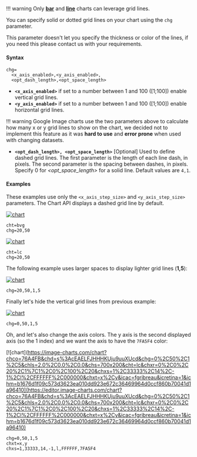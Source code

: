 !!! warning
    Only **[bar](/bar-charts)** and **[line](/line-charts)** charts can leverage grid lines.

You can specify solid or dotted grid lines on your chart using the `chg` parameter.

This parameter doesn't let you specify the thickness or color of the lines, if you need this please contact us with your requirements.

 <!-- For more ways to make lines across your chart, see shape markers (chm type h, H, v, or V), range markers (chm), and axis tick marks (chxtc). -->

#### Syntax

```
chg=
  <x_axis_enabled>,<y_axis_enabled>,
  <opt_dash_length>,<opt_space_length>
```

<!-- <opt_x_offset>,<opt_y_offset> -->

- **`<x_axis_enabled>`** if set to a number between 1 and 100 ([1;100]) enable vertical grid lines.
- **`<y_axis_enabled>`** if set to a number between 1 and 100 ([1;100]) enable horizontal grid lines.

!!! warning
    Google Image charts use the two parameters above to calculate how many x or y grid lines to show on the chart, we decided not to implement this feature as it was **hard to use** and **error prone** when used with changing datasets.


- **`<opt_dash_length>, <opt_space_length>`** [Optional] Used to define dashed grid lines. The first parameter is the length of each line dash, in pixels. The second parameter is the spacing between dashes, in pixels. Specify 0 for *<opt_space_length>* for a solid line. Default values are `4,1`.

<!-- - **`<opt_x_offset>,<opt_y_offset>`** [Optional] The number of units, according to the chart scale, to offset the x and y grid lines, respectively. Can be positive or negative values. If you specify this value, you must also specify all preceding values. Default values are 0,0. -->

#### Examples

These examples use only the `<x_axis_step_size>` and `<y_axis_step_size>` parameters. The Chart API displays a dashed grid line by default.

[![chart](https://image-charts.com/chart?chco=76A4FB&chd=t:50,30,10,60,65,90&chg=20,50&chls=2.0,0.0,0.0&chs=700x200&cht=bvg&chxl=0:|0|1|2|3|4|5|&chxr=1,0,100,25&chxt=x,y&icac=fgribreau&icretina=1&ichm=21f7a26d87c1d80c3cf7bfb89420212f57f9eb989070e1e44a2d22b0a4953f9d)](https://editor.image-charts.com/chart?chco=76A4FB&chd=t:50,30,10,60,65,90&chg=20,50&chls=2.0,0.0,0.0&chs=700x200&cht=bvg&chxl=0:|0|1|2|3|4|5|&chxr=1,0,100,25&chxt=x,y&icac=fgribreau&icretina=1&ichm=21f7a26d87c1d80c3cf7bfb89420212f57f9eb989070e1e44a2d22b0a4953f9d)

```
cht=bvg
chg=20,50
```

[![chart](https://image-charts.com/chart?chco=76A4FB&chd=s:cEAELFJHHHKUju9uuXUcd&chg=20,50&chls=2.0,0.0,0.0&chs=700x200&cht=lc&chxr=0,0,20,1|1,0,100,20&chxt=x,y&icac=fgribreau&icretina=1&ichm=c11bfa4834719befa1f16d3ef9c2f93bb5b125fda3a391cee5a22d372006b84d)](https://editor.image-charts.com/chart?chco=76A4FB&chd=s:cEAELFJHHHKUju9uuXUcd&chg=20,50&chls=2.0,0.0,0.0&chs=700x200&cht=lc&chxr=0,0,20,1|1,0,100,20&chxt=x,y&icac=fgribreau&icretina=1&ichm=c11bfa4834719befa1f16d3ef9c2f93bb5b125fda3a391cee5a22d372006b84d)

```
cht=lc
chg=20,50
```

The following example uses larger spaces to display lighter grid lines (**1,5**):

[![chart](https://image-charts.com/chart?chco=76A4FB&chd=s:cEAELFJHHHKUju9uuXUcd&chg=20,50,1,5&chls=2.0,0.0,0.0&chs=700x200&cht=lc&chxr=0,0,20,1|1,0,100,20&chxt=x,y&icac=fgribreau&icretina=1&ichm=53c946d2708babd1f29024dab2dc649fdbaab0ff2e082dea5cba42c72baf2b1d)](https://editor.image-charts.com/chart?chco=76A4FB&chd=s:cEAELFJHHHKUju9uuXUcd&chg=20,50,1,5&chls=2.0,0.0,0.0&chs=700x200&cht=lc&chxr=0,0,20,1|1,0,100,20&chxt=x,y&icac=fgribreau&icretina=1&ichm=53c946d2708babd1f29024dab2dc649fdbaab0ff2e082dea5cba42c72baf2b1d)

```
chg=20,50,1,5
```

Finally let's hide the vertical grid lines from previous example:

[![chart](https://image-charts.com/chart?chco=76A4FB&chd=s:cEAELFJHHHKUju9uuXUcd&chg=0,50,1,5&chls=2.0,0.0,0.0&chs=700x200&cht=lc&chxr=0,0,20,1|1,0,100,20&chxt=x,y&icac=fgribreau&icretina=1&ichm=d0c7f531eace6c5ded91461e09e3b5210c4547a84866917843be737e6fb55c41)](https://editor.image-charts.com/chart?chco=76A4FB&chd=s:cEAELFJHHHKUju9uuXUcd&chg=0,50,1,5&chls=2.0,0.0,0.0&chs=700x200&cht=lc&chxr=0,0,20,1|1,0,100,20&chxt=x,y&icac=fgribreau&icretina=1&ichm=d0c7f531eace6c5ded91461e09e3b5210c4547a84866917843be737e6fb55c41)

```
chg=0,50,1,5
```

Oh, and let's also change the axis colors. The y axis is the second displayed axis (so the 1 index) and we want the axis to have the `7FA5F4` color:

[![chart](https://image-charts.com/chart?chco=76A4FB&chd=s%3AcEAELFJHHHKUju9uuXUcd&chg=0%2C50%2C1%2C5&chls=2.0%2C0.0%2C0.0&chs=700x200&cht=lc&chxr=0%2C0%2C20%2C1%7C1%2C0%2C100%2C20&chxs=1%2C33333%2C14%2C-1%2Cl%2CFFFFFF%2C000000&chxt=x%2Cy&icac=fgribreau&icretina=1&ichm=b1676d1f09c573d3623ea010dd923e672c36469964d0ccf860b70041d1a96410](https://editor.image-charts.com/chart?chco=76A4FB&chd=s%3AcEAELFJHHHKUju9uuXUcd&chg=0%2C50%2C1%2C5&chls=2.0%2C0.0%2C0.0&chs=700x200&cht=lc&chxr=0%2C0%2C20%2C1%7C1%2C0%2C100%2C20&chxs=1%2C33333%2C14%2C-1%2Cl%2CFFFFFF%2C000000&chxt=x%2Cy&icac=fgribreau&icretina=1&ichm=b1676d1f09c573d3623ea010dd923e672c36469964d0ccf860b70041d1a96410)

```
chg=0,50,1,5
chxt=x,y
chxs=1,33333,14,-1,l,FFFFFF,7FA5F4
```
